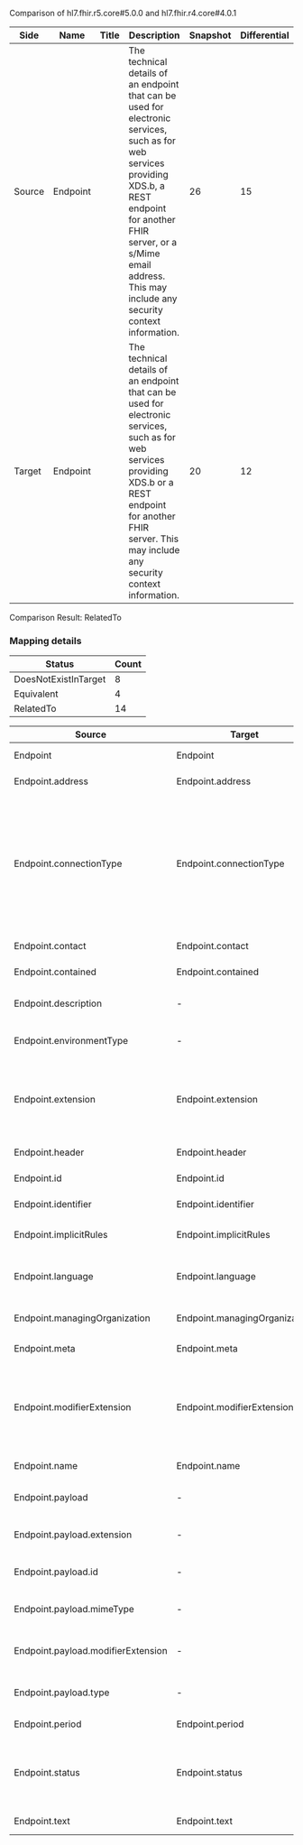 Comparison of hl7.fhir.r5.core#5.0.0 and hl7.fhir.r4.core#4.0.1

| Side | Name | Title | Description | Snapshot | Differential |
| --- | --- | --- | --- | --- | --- |
| Source | Endpoint |  | The technical details of an endpoint that can be used for electronic services, such as for web services providing XDS.b, a REST endpoint for another FHIR server, or a s/Mime email address. This may include any security context information. | 26 | 15 |
| Target | Endpoint |  | The technical details of an endpoint that can be used for electronic services, such as for web services providing XDS.b or a REST endpoint for another FHIR server. This may include any security context information. | 20 | 12 |


Comparison Result: RelatedTo


### Mapping details

| Status | Count |
| ------ | ----- |
DoesNotExistInTarget | 8 |
Equivalent | 4 |
RelatedTo | 14 |


| Source | Target | Status | Message |
| ------ | ------ | ------ | ------- |
| Endpoint | Endpoint | Equivalent | R5 `Endpoint` maps as Equivalent to R4 `Endpoint` |
| Endpoint.address | Endpoint.address | Equivalent | R5 `Endpoint.address` maps as Equivalent to R4 `Endpoint.address` |
| Endpoint.connectionType | Endpoint.connectionType | RelatedTo | R5 `Endpoint.connectionType` maps as RelatedTo to R4 `Endpoint.connectionType` - connectionType changed from array to scalar (max cardinality from * to 1); connectionType changed the binding strength from Example to Extensible; connectionType has change due to type change: R5 connectionType CodeableConcept has no equivalent or mapped type in R4 connectionType |
| Endpoint.contact | Endpoint.contact | Equivalent | R5 `Endpoint.contact` maps as Equivalent to R4 `Endpoint.contact` |
| Endpoint.contained | Endpoint.contained | Equivalent | R5 `Endpoint.contained` maps as Equivalent to R4 `Endpoint.contained` |
| Endpoint.description | - | DoesNotExistInTarget | R5 `Endpoint.description` does not appear in the target and has no mapping for `Endpoint`. |
| Endpoint.environmentType | - | DoesNotExistInTarget | R5 `Endpoint.environmentType` does not appear in the target and has no mapping for `Endpoint`. |
| Endpoint.extension | Endpoint.extension | SourceIsBroaderThanTarget | R5 `Endpoint.extension` maps as SourceIsBroaderThanTarget to R4 `Endpoint.extension` - extension has change due to type change: R5 `extension` `Extension` maps as SourceIsBroaderThanTarget for R4 `extension` |
| Endpoint.header | Endpoint.header | Equivalent | R5 `Endpoint.header` maps as Equivalent to R4 `Endpoint.header` |
| Endpoint.id | Endpoint.id | Equivalent | R5 `Endpoint.id` maps as Equivalent to R4 `Endpoint.id` |
| Endpoint.identifier | Endpoint.identifier | Equivalent | R5 `Endpoint.identifier` maps as Equivalent to R4 `Endpoint.identifier` |
| Endpoint.implicitRules | Endpoint.implicitRules | Equivalent | R5 `Endpoint.implicitRules` maps as Equivalent to R4 `Endpoint.implicitRules` |
| Endpoint.language | Endpoint.language | RelatedTo | R5 `Endpoint.language` maps as RelatedTo to R4 `Endpoint.language` - language changed the binding strength from Required to Preferred |
| Endpoint.managingOrganization | Endpoint.managingOrganization | Equivalent | R5 `Endpoint.managingOrganization` maps as Equivalent to R4 `Endpoint.managingOrganization` |
| Endpoint.meta | Endpoint.meta | Equivalent | R5 `Endpoint.meta` maps as Equivalent to R4 `Endpoint.meta` |
| Endpoint.modifierExtension | Endpoint.modifierExtension | SourceIsBroaderThanTarget | R5 `Endpoint.modifierExtension` maps as SourceIsBroaderThanTarget to R4 `Endpoint.modifierExtension` - modifierExtension has change due to type change: R5 `modifierExtension` `Extension` maps as SourceIsBroaderThanTarget for R4 `modifierExtension` |
| Endpoint.name | Endpoint.name | Equivalent | R5 `Endpoint.name` maps as Equivalent to R4 `Endpoint.name` |
| Endpoint.payload | - | DoesNotExistInTarget | R5 `Endpoint.payload` does not appear in the target and has no mapping for `Endpoint`. |
| Endpoint.payload.extension | - | DoesNotExistInTarget | R5 `Endpoint.payload.extension` does not appear in the target and has no mapping for `Endpoint`. |
| Endpoint.payload.id | - | DoesNotExistInTarget | R5 `Endpoint.payload.id` does not appear in the target and has no mapping for `Endpoint`. |
| Endpoint.payload.mimeType | - | DoesNotExistInTarget | R5 `Endpoint.payload.mimeType` does not appear in the target and has no mapping for `Endpoint`. |
| Endpoint.payload.modifierExtension | - | DoesNotExistInTarget | R5 `Endpoint.payload.modifierExtension` does not appear in the target and has no mapping for `Endpoint`. |
| Endpoint.payload.type | - | DoesNotExistInTarget | R5 `Endpoint.payload.type` does not appear in the target and has no mapping for `Endpoint`. |
| Endpoint.period | Endpoint.period | Equivalent | R5 `Endpoint.period` maps as Equivalent to R4 `Endpoint.period` |
| Endpoint.status | Endpoint.status | Equivalent | R5 `Endpoint.status` maps as Equivalent to R4 `Endpoint.status` - status has compatible required binding for code type: http://hl7.org/fhir/ValueSet/endpoint-status|5.0.0 and http://hl7.org/fhir/ValueSet/endpoint-status|4.0.1 (Equivalent) |
| Endpoint.text | Endpoint.text | Equivalent | R5 `Endpoint.text` maps as Equivalent to R4 `Endpoint.text` |

